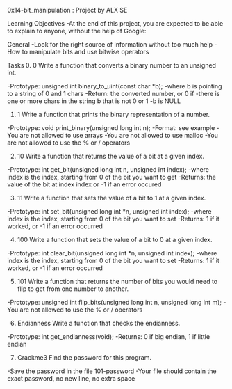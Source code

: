0x14-bit_manipulation : Project by ALX SE

Learning Objectives
-At the end of this project, you are expected to be able to explain to anyone, without the help of Google:

General
-Look for the right source of information without too much help
-How to manipulate bits and use bitwise operators

Tasks
0. 0
Write a function that converts a binary number to an unsigned int.

-Prototype: unsigned int binary_to_uint(const char *b);
-where b is pointing to a string of 0 and 1 chars
-Return: the converted number, or 0 if
-there is one or more chars in the string b that is not 0 or 1
-b is NULL

1. 1
Write a function that prints the binary representation of a number.

-Prototype: void print_binary(unsigned long int n);
-Format: see example
-You are not allowed to use arrays
-You are not allowed to use malloc
-You are not allowed to use the % or / operators

2. 10
Write a function that returns the value of a bit at a given index.

-Prototype: int get_bit(unsigned long int n, unsigned int index);
-where index is the index, starting from 0 of the bit you want to get
-Returns: the value of the bit at index index or -1 if an error occured

3. 11
Write a function that sets the value of a bit to 1 at a given index.

-Prototype: int set_bit(unsigned long int *n, unsigned int index);
-where index is the index, starting from 0 of the bit you want to set
-Returns: 1 if it worked, or -1 if an error occurred

4. 100
Write a function that sets the value of a bit to 0 at a given index.

-Prototype: int clear_bit(unsigned long int *n, unsigned int index);
-where index is the index, starting from 0 of the bit you want to set
-Returns: 1 if it worked, or -1 if an error occurred

5. 101
Write a function that returns the number of bits you would need to flip to get from one number to another.

-Prototype: unsigned int flip_bits(unsigned long int n, unsigned long int m);
-You are not allowed to use the % or / operators

6. Endianness
Write a function that checks the endianness.

-Prototype: int get_endianness(void);
-Returns: 0 if big endian, 1 if little endian

7. Crackme3
Find the password for this program.

-Save the password in the file 101-password
-Your file should contain the exact password, no new line, no extra space
